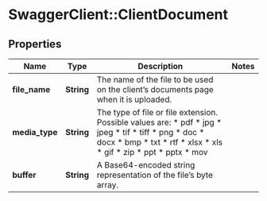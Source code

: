 # SwaggerClient::ClientDocument

## Properties
Name | Type | Description | Notes
------------ | ------------- | ------------- | -------------
**file_name** | **String** | The name of the file to be used on the client’s documents page when it is uploaded. | 
**media_type** | **String** | The type of file or file extension. Possible values are:  * pdf  * jpg  * jpeg  * tif  * tiff  * png  * doc  * docx  * bmp  * txt  * rtf  * xlsx  * xls  * gif  * zip  * ppt  * pptx  * mov | 
**buffer** | **String** | A Base64-encoded string representation of the file’s byte array. | 


